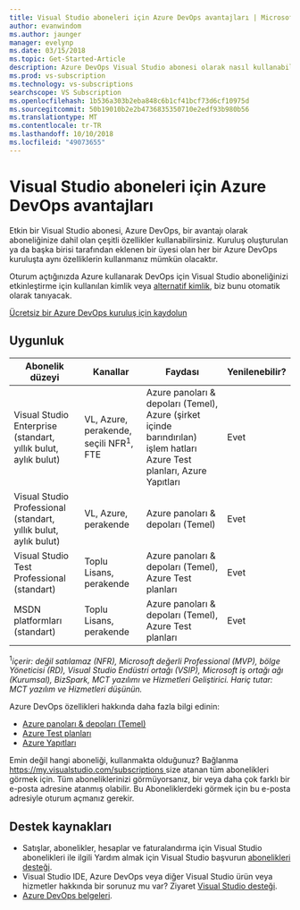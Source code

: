 ```yaml
---
title: Visual Studio aboneleri için Azure DevOps avantajları | Microsoft Docs
author: evanwindom
ms.author: jaunger
manager: evelynp
ms.date: 03/15/2018
ms.topic: Get-Started-Article
description: Azure DevOps Visual Studio abonesi olarak nasıl kullanabileceğinizi öğrenin.
ms.prod: vs-subscription
ms.technology: vs-subscriptions
searchscope: VS Subscription
ms.openlocfilehash: 1b536a303b2eba848c6b1cf41bcf73d6cf10975d
ms.sourcegitcommit: 50b19010b2e2b4736835350710e2edf93b980b56
ms.translationtype: MT
ms.contentlocale: tr-TR
ms.lasthandoff: 10/10/2018
ms.locfileid: "49073655"
---
```

# <a name="azure-devops-benefits-for-visual-studio-subscribers"></a>Visual Studio aboneleri için Azure DevOps avantajları

Etkin bir Visual Studio abonesi, Azure DevOps, bir avantajı olarak aboneliğinize dahil olan çeşitli özellikler kullanabilirsiniz. Kuruluş oluşturulan ya da başka birisi tarafından eklenen bir üyesi olan her bir Azure DevOps kuruluşta aynı özelliklerin kullanmanız mümkün olacaktır.

Oturum açtığınızda Azure kullanarak DevOps için Visual Studio aboneliğinizi etkinleştirme için kullanılan kimlik veya [alternatif kimlik](vs-alternate-identity.md), biz bunu otomatik olarak tanıyacak.

[Ücretsiz bir Azure DevOps kuruluş için kaydolun](https://visualstudio.microsoft.com/team-services/)

## <a name="eligibility"></a>Uygunluk

| Abonelik düzeyi                                                 |     Kanallar                                            | Faydası                                                          | Yenilenebilir?    |
|--------------------------------------------------------------------|---------------------------------------------------------|------------------------------------------------------------------|---------------|
| Visual Studio Enterprise (standart, yıllık bulut, aylık bulut)   | VL, Azure, perakende, seçili NFR<sup>1</sup>, FTE  | Azure panoları & depoları (Temel), Azure (şirket içinde barındırılan) işlem hatları Azure Test planları, Azure Yapıtları       |  Evet          |
| Visual Studio Professional (standart, yıllık bulut, aylık bulut) | VL, Azure, perakende                                        | Azure panoları & depoları (Temel)                                                            |  Evet          |
| Visual Studio Test Professional (standart)                         | Toplu Lisans, perakende                                              | Azure panoları & depoları (Temel), Azure Test planları                                              |  Evet          |
| MSDN platformları (standart)                                          | Toplu Lisans, perakende                                              | Azure panoları & depoları (Temel), Azure Test planları                                              |  Evet          |

<sup>1</sup>*içerir: değil satılamaz (NFR), Microsoft değerli Professional (MVP), bölge Yöneticisi (RD), Visual Studio Endüstri ortağı (VSIP), Microsoft iş ortağı ağı (Kurumsal), BizSpark, MCT yazılımı ve Hizmetleri Geliştirici.   Hariç tutar: MCT yazılım ve Hizmetleri düşünün.*

Azure DevOps özellikleri hakkında daha fazla bilgi edinin:

- [Azure panoları & depoları (Temel)](https://visualstudio.microsoft.com/team-services/compare-features/)
- [Azure Test planları](https://marketplace.visualstudio.com/items?itemName=ms.vss-testmanager-web)
- [Azure Yapıtları](https://marketplace.visualstudio.com/items?itemName=ms.feed)

Emin değil hangi aboneliği, kullanmakta olduğunuz?  Bağlanma [ https://my.visualstudio.com/subscriptions ](https://my.visualstudio.com/subscriptions?wt.mc_id=o~msft~docs) size atanan tüm abonelikleri görmek için.
Tüm aboneliklerinizi görmüyorsanız, bir veya daha çok farklı bir e-posta adresine atanmış olabilir.  Bu Aboneliklerdeki görmek için bu e-posta adresiyle oturum açmanız gerekir.

## <a name="support-resources"></a>Destek kaynakları

- Satışlar, abonelikler, hesaplar ve faturalandırma için Visual Studio abonelikleri ile ilgili Yardım almak için Visual Studio başvurun [abonelikleri desteği](https://visualstudio.microsoft.com/subscriptions/support/).
- Visual Studio IDE, Azure DevOps veya diğer Visual Studio ürün veya hizmetler hakkında bir sorunuz mu var?  Ziyaret [Visual Studio desteği](https://visualstudio.microsoft.com/support/).
- [Azure DevOps belgeleri](/azure/devops/).

